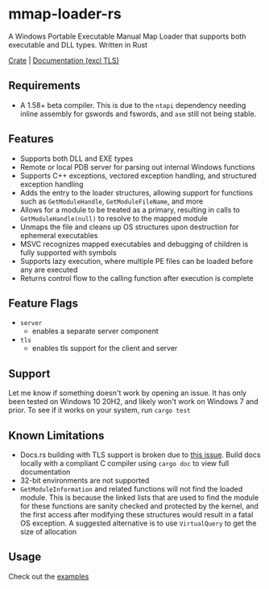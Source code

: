 # mmap-loader-rs
A Windows Portable Executable Manual Map Loader that supports both executable and DLL types. Written in Rust

[Crate](https://crates.io/crates/mmap-loader) | [Documentation (excl TLS)](https://docs.rs/mmap-loader/0.4.4/mmap_loader/)

## Requirements
- A 1.58+ beta compiler. This is due to the `ntapi` dependency needing inline assembly for gswords and fswords, and `asm` still not being stable.

## Features
- Supports both DLL and EXE types
- Remote or local PDB server for parsing out internal Windows functions
- Supports C++ exceptions, vectored exception handling, and structured exception handling
- Adds the entry to the loader structures, allowing support for functions such as `GetModuleHandle`, `GetModuleFileName`, and more
- Allows for a module to be treated as a primary, resulting in calls to `GetModuleHandle(null)` to resolve to the mapped module
- Unmaps the file and cleans up OS structures upon destruction for ephemeral executables
- MSVC recognizes mapped executables and debugging of children is fully supported with symbols
- Supports lazy execution, where multiple PE files can be loaded before any are executed
- Returns control flow to the calling function after execution is complete

## Feature Flags
- `server`
    - enables a separate server component
- `tls`
    - enables tls support for the client and server

## Support
Let me know if something doesn't work by opening an issue. It has only been tested on Windows 10 20H2, and likely won't work on Windows 7 and prior. To see if it works on your system, run `cargo test`

## Known Limitations
- Docs.rs building with TLS support is broken due to [this issue](https://github.com/briansmith/ring/issues/1379). Build docs locally with a compliant C compiler using `cargo doc` to view full documentation
- 32-bit environments are not supported
- `GetModuleInformation` and related functions will not find the loaded module. This is because the linked lists that are used to find the module for these functions are sanity checked and protected by the kernel, and the first access after modifying these structures would result in a fatal OS exception. A suggested alternative is to use `VirtualQuery` to get the size of allocation

## Usage
Check out the [examples](examples/)
